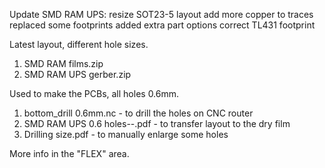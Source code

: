 Update SMD RAM UPS:
	resize SOT23-5 layout
	add more copper to traces
        replaced some footprints
        added extra part options
        correct TL431 footprint


Latest layout, different hole sizes.

   1)	SMD RAM films.zip
   2)	SMD RAM UPS gerber.zip

		
Used to make the PCBs, all holes 0.6mm.

   1) bottom_drill 0.6mm.nc          - to drill the holes on CNC router
   2) SMD RAM UPS 0.6 holes--.pdf    - to transfer layout to the dry film
   3) Drilling size.pdf              - to manually enlarge some holes



More info in the "FLEX" area.




